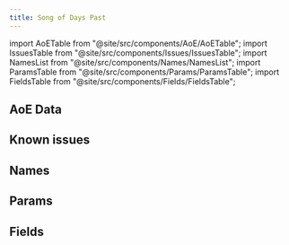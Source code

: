 ```yaml
---
title: Song of Days Past
---
```


import AoETable from "@site/src/components/AoE/AoETable";
import IssuesTable from "@site/src/components/Issues/IssuesTable";
import NamesList from "@site/src/components/Names/NamesList";
import ParamsTable from "@site/src/components/Params/ParamsTable";
import FieldsTable from "@site/src/components/Fields/FieldsTable";

## AoE Data

<AoETable item_key="songofdayspast" data_src="artifact" />

## Known issues

<IssuesTable item_key="songofdayspast" data_src="artifact" />

## Names

<NamesList item_key="songofdayspast" data_src="artifact" />

## Params

<ParamsTable item_key="songofdayspast" data_src="artifact" />

## Fields

<FieldsTable item_key="songofdayspast" data_src="artifact" />
